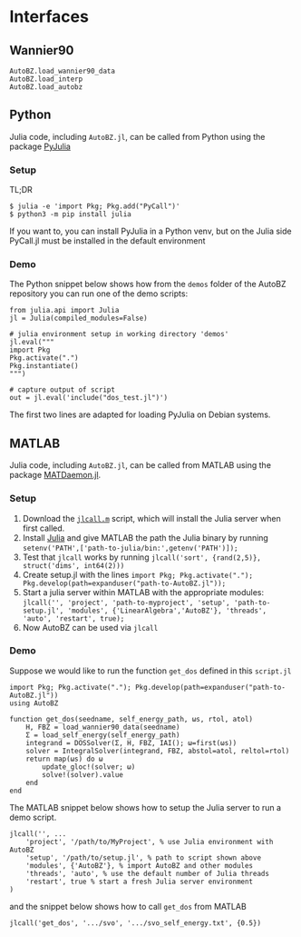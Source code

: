 # Interfaces

## Wannier90

```@docs
AutoBZ.load_wannier90_data
AutoBZ.load_interp
AutoBZ.load_autobz
```

## Python

Julia code, including `AutoBZ.jl`, can be called from Python using the package
[PyJulia](https://pyjulia.readthedocs.io)

### Setup

TL;DR
```
$ julia -e 'import Pkg; Pkg.add("PyCall")'
$ python3 -m pip install julia
```

If you want to, you can install PyJulia in a Python venv, but on the Julia side PyCall.jl must be installed in the default environment

### Demo

The Python snippet below shows how from the `demos` folder of the AutoBZ repository you can run one of the demo scripts:
```
from julia.api import Julia
jl = Julia(compiled_modules=False)

# julia environment setup in working directory 'demos'
jl.eval("""
import Pkg
Pkg.activate(".")
Pkg.instantiate()
""")

# capture output of script
out = jl.eval('include("dos_test.jl")')
```
The first two lines are adapted for loading PyJulia on Debian systems.

## MATLAB

Julia code, including `AutoBZ.jl`, can be called from MATLAB using the package
[MATDaemon.jl](https://github.com/jondeuce/MATDaemon.jl).

### Setup

1. Download the
[`jlcall.m`](https://github.com/jondeuce/MATDaemon.jl/raw/master/api/jlcall.m)
script, which will install the Julia server when first called.
2. Install [Julia](https://julialang.org/) and give MATLAB the path the Julia
   binary by running `setenv('PATH',['path-to-julia/bin:',getenv('PATH')]);`
3. Test that `jlcall` works by running `jlcall('sort', {rand(2,5)},
   struct('dims', int64(2)))`
4. Create setup.jl with the lines `import Pkg; Pkg.activate(".");
   Pkg.develop(path=expanduser("path-to-AutoBZ.jl"));`
5. Start a julia server within MATLAB with the appropriate modules: `jlcall('',
   'project', 'path-to-myproject', 'setup', 'path-to-setup.jl', 'modules',
   {'LinearAlgebra','AutoBZ'}, 'threads', 'auto', 'restart', true);`
6. Now AutoBZ can be used via `jlcall`

### Demo

Suppose we would like to run the function `get_dos` defined in this `script.jl`
```
import Pkg; Pkg.activate("."); Pkg.develop(path=expanduser("path-to-AutoBZ.jl"))
using AutoBZ

function get_dos(seedname, self_energy_path, ωs, rtol, atol)
    H, FBZ = load_wannier90_data(seedname)
    Σ = load_self_energy(self_energy_path)
    integrand = DOSSolver(Σ, H, FBZ, IAI(); ω=first(ωs))
    solver = IntegralSolver(integrand, FBZ, abstol=atol, reltol=rtol)
    return map(ωs) do ω
        update_gloc!(solver; ω)
        solve!(solver).value
    end
end
```
The MATLAB snippet below shows how to setup the Julia server to run a demo
script.
```
jlcall('', ...
    'project', '/path/to/MyProject', % use Julia environment with AutoBZ
    'setup', '/path/to/setup.jl', % path to script shown above
    'modules', {'AutoBZ'}, % import AutoBZ and other modules
    'threads', 'auto', % use the default number of Julia threads
    'restart', true % start a fresh Julia server environment
)
```
and the snippet below shows how to call `get_dos` from MATLAB
```
jlcall('get_dos', '.../svo', '.../svo_self_energy.txt', {0.5})
```